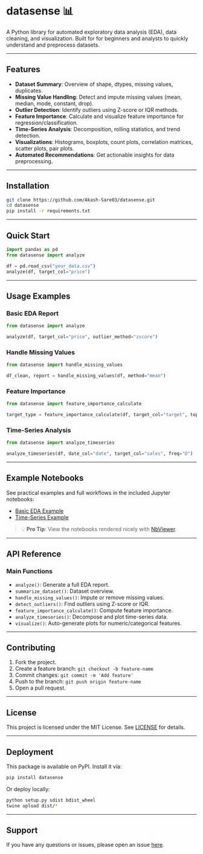# datasense 📊

A Python library for automated exploratory data analysis (EDA), data cleaning, and visualization. Built for for beginners and analysts to quickly understand and preprocess datasets.

---

## Features

- **Dataset Summary**: Overview of shape, dtypes, missing values, duplicates.
- **Missing Value Handling**: Detect and impute missing values (mean, median, mode, constant, drop).
- **Outlier Detection**: Identify outliers using Z-score or IQR methods.
- **Feature Importance**: Calculate and visualize feature importance for regression/classification.
- **Time-Series Analysis**: Decomposition, rolling statistics, and trend detection.
- **Visualizations**: Histograms, boxplots, count plots, correlation matrices, scatter plots, pair plots.
- **Automated Recommendations**: Get actionable insights for data preprocessing.

---

## Installation

```bash
git clone https://github.com/Akash-Sare03/datasense.git
cd datasense
pip install -r requirements.txt
```

---

## Quick Start

```python
import pandas as pd
from datasense import analyze

df = pd.read_csv("your_data.csv")
analyze(df, target_col="price")
```

---

## Usage Examples

### Basic EDA Report
```python
from datasense import analyze

analyze(df, target_col="price", outlier_method="zscore")
```

### Handle Missing Values
```python
from datasense import handle_missing_values

df_clean, report = handle_missing_values(df, method="mean")
```

### Feature Importance
```python
from datasense import feature_importance_calculate

target_type = feature_importance_calculate(df, target_col="target", top_n=10)
```

### Time-Series Analysis
```python
from datasense import analyze_timeseries

analyze_timeseries(df, date_col="date", target_col="sales", freq="D")
```

---

## Example Notebooks

See practical examples and full workflows in the included Jupyter notebooks:

- [Basic EDA Example](notebooks/Datasense_Library_Test_2.ipynb)
- [Time-Series Example](notebooks/Datasense_Library_Test_1.ipynb)

> 💡 **Pro Tip**: View the notebooks rendered nicely with [NbViewer](https://nbviewer.jupyter.org/).

---

## API Reference

### Main Functions
- `analyze()`: Generate a full EDA report.
- `summarize_dataset()`: Dataset overview.
- `handle_missing_values()`: Impute or remove missing values.
- `detect_outliers()`: Find outliers using Z-score or IQR.
- `feature_importance_calculate()`: Compute feature importance.
- `analyze_timeseries()`: Decompose and plot time-series data.
- `visualize()`: Auto-generate plots for numeric/categorical features.

---

## Contributing

1. Fork the project.
2. Create a feature branch: `git checkout -b feature-name`
3. Commit changes: `git commit -m 'Add feature'`
4. Push to the branch: `git push origin feature-name`
5. Open a pull request.

---

## License

This project is licensed under the MIT License. See [LICENSE](LICENSE) for details.

---

## Deployment

This package is available on PyPI. Install it via:

```bash
pip install datasense
```

Or deploy locally:

```bash
python setup.py sdist bdist_wheel
twine upload dist/*
```

---

## Support

If you have any questions or issues, please open an issue [here](https://github.com/Akash-Sare03/datasense/issues).

